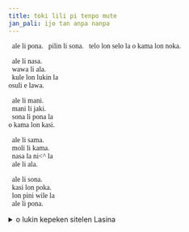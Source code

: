 ```yaml
---  
title: toki lili pi tenpo mute
jan_pali: ijo tan anpa nanpa
---
```

<style>

    .toki-lili-pi-tenpo-mute{
        font-family: "nasin nanpa sin";
    }
    </style>
<div markdown="1" class="toki-lili-pi-tenpo-mute">
&nbsp; ale li pona.  
&nbsp; pilin li sona.  
&nbsp; telo lon selo la  
o kama lon noka.  
  
&nbsp; ale li nasa.  
&nbsp; wawa li ala.  
&nbsp; kule lon lukin la  
osuli e lawa.  
  
&nbsp; ale li mani.  
&nbsp; mani li jaki.  
&nbsp; sona li pona la  
o kama lon kasi.  
  
&nbsp; ale li sama.  
&nbsp; moli li kama.  
&nbsp; nasa la ni<^ la  
&nbsp; ale li ala.  
  
&nbsp; ale li sona.  
&nbsp; kasi lon poka.  
&nbsp; lon pini wile la  
&nbsp; ale li pona.  
</div>  
<details markdown="1">  
<summary>o lukin kepeken sitelen Lasina</summary>  
ale li pona.  
pilin li sona.  
telo lon selo la  
o kama lon noka.  
  
ale li nasa.  
wawa li ala.  
kule lon lukin la  
o suli e lawa.  
  
ale li mani.  
mani li jaki.  
sona li pona la  
o kama lon kasi.  
  
ale li sama.  
moli li kama.  
nasa la ni la  
ale li ala.  
  
ale li sona.  
kasi lon poka.  
lon pini wile la  
ale li pona.  

</details>
